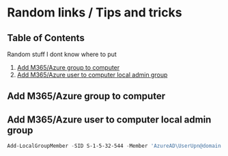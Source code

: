 # Random links / Tips and tricks

## Table of Contents<!-- omit in toc -->

Random stuff I dont know where to put

1. [Add M365/Azure group to computer](#add-m365azure-group-to-computer)
2. [Add M365/Azure user to computer local admin group](#add-m365azure-user-to-computer-local-admin-group)

## Add M365/Azure group to computer

## Add M365/Azure user to computer local admin group

```powershell
Add-LocalGroupMember -SID S-1-5-32-544 -Member 'AzureAD\UserUpn@domain.com'
```
